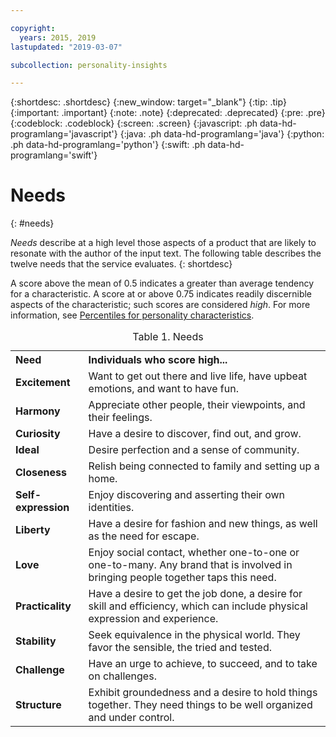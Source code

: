 ```yaml
---

copyright:
  years: 2015, 2019
lastupdated: "2019-03-07"

subcollection: personality-insights

---
```


{:shortdesc: .shortdesc}
{:new_window: target="_blank"}
{:tip: .tip}
{:important: .important}
{:note: .note}
{:deprecated: .deprecated}
{:pre: .pre}
{:codeblock: .codeblock}
{:screen: .screen}
{:javascript: .ph data-hd-programlang='javascript'}
{:java: .ph data-hd-programlang='java'}
{:python: .ph data-hd-programlang='python'}
{:swift: .ph data-hd-programlang='swift'}

# Needs
{: #needs}

*Needs* describe at a high level those aspects of a product that are likely to resonate with the author of the input text. The following table describes the twelve needs that the service evaluates.
{: shortdesc}

A score above the mean of 0.5 indicates a greater than average tendency for a characteristic. A score at or above 0.75 indicates readily discernible aspects of the characteristic; such scores are considered *high*. For more information, see [Percentiles for personality characteristics](/docs/services/personality-insights?topic=personality-insights-numeric#percentiles).

<table>
  <caption>Table 1. Needs</caption>
  <tr>
    <th style="text-align:left">Need</th>
    <th style="text-align:left">Individuals who score high...</th>
  </tr>
  <tr>
    <td><strong>Excitement</strong></td>
    <td>Want to get out there and live life, have upbeat emotions, and want
      to have fun.</td>
  </tr>
  <tr>
    <td><strong>Harmony</strong></td>
    <td>Appreciate other people, their viewpoints, and their feelings.</td>
  </tr>
  <tr>
    <td><strong>Curiosity</strong></td>
    <td>Have a desire to discover, find out, and grow.</td>
  </tr>
  <tr>
    <td><strong>Ideal</strong></td>
    <td>Desire perfection and a sense of community.</td>
  </tr>
  <tr>
    <td><strong>Closeness</strong></td>
    <td>Relish being connected to family and setting up a home.</td>
  </tr>
  <tr>
    <td><strong>Self-expression</strong></td>
    <td>Enjoy discovering and asserting their own identities.</td>
  </tr>
  <tr>
    <td><strong>Liberty</strong></td>
    <td>Have a desire for fashion and new things, as well as the need for
      escape.</td>
  </tr>
  <tr>
    <td><strong>Love</strong></td>
    <td>Enjoy social contact, whether one-to-one or one-to-many. Any brand
      that is involved in bringing people together taps this need.</td>
  </tr>
  <tr>
    <td><strong>Practicality</strong></td>
    <td>Have a desire to get the job done, a desire for skill and efficiency,
      which can include physical expression and experience.</td>
  </tr>
  <tr>
    <td><strong>Stability</strong></td>
    <td>Seek equivalence in the physical world. They favor the sensible,
      the tried and tested.</td>
  </tr>
  <tr>
    <td><strong>Challenge</strong></td>
    <td>Have an urge to achieve, to succeed, and to take on challenges.</td>
  </tr>
  <tr>
    <td><strong>Structure</strong></td>
    <td>Exhibit groundedness and a desire to hold things together. They
      need things to be well organized and under control.</td>
  </tr>
</table>
